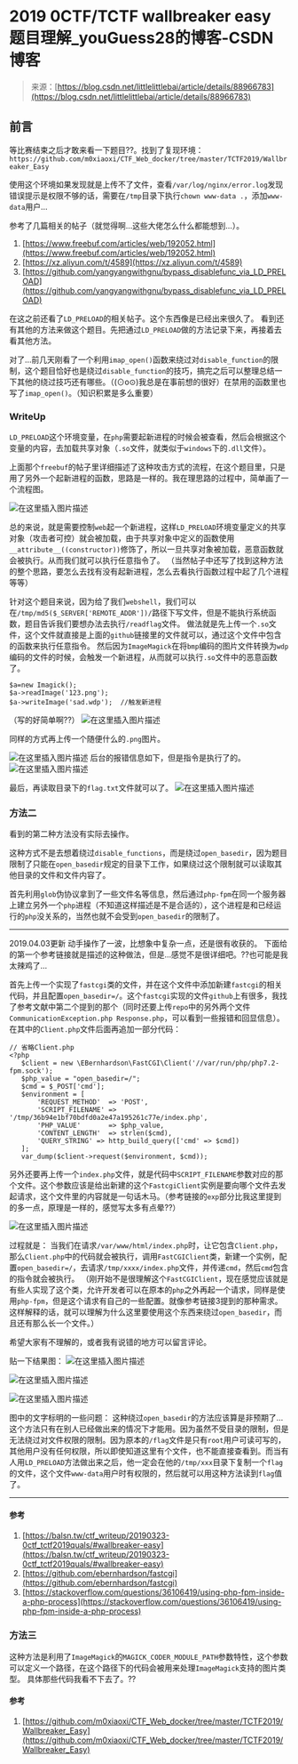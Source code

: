 <!--yml
category: 未分类
date: 2022-04-26 14:39:59
-->

# 2019 0CTF/TCTF wallbreaker easy 题目理解_youGuess28的博客-CSDN博客

> 来源：[https://blog.csdn.net/littlelittlebai/article/details/88966783](https://blog.csdn.net/littlelittlebai/article/details/88966783)

## 前言

等比赛结束之后才敢来看一下题目??。找到了复现环境：
`https://github.com/m0xiaoxi/CTF_Web_docker/tree/master/TCTF2019/Wallbreaker_Easy`

使用这个环境如果发现就是上传不了文件，查看`/var/log/nginx/error.log`发现错误提示是权限不够的话，需要在`/tmp`目录下执行`chown www-data .`，添加`www-data`用户…

参考了几篇相关的帖子（就觉得啊…这些大佬怎么什么都能想到…）。

1.  [https://www.freebuf.com/articles/web/192052.html](https://www.freebuf.com/articles/web/192052.html)
2.  [https://xz.aliyun.com/t/4589](https://xz.aliyun.com/t/4589)
3.  [https://github.com/yangyangwithgnu/bypass_disablefunc_via_LD_PRELOAD](https://github.com/yangyangwithgnu/bypass_disablefunc_via_LD_PRELOAD)

在这之前还看了`LD_PRELOAD`的相关帖子。这个东西像是已经出来很久了。
看到还有其他的方法来做这个题目。先把通过`LD_PRELOAD`做的方法记录下来，再接着去看其他方法。

对了…前几天刚看了一个利用`imap_open()`函数来绕过对`disable_function`的限制，这个题目恰好也是绕过`disable_function`的技巧，搞完之后可以整理总结一下其他的绕过技巧还有哪些。（(⊙o⊙)我总是在事前想的很好）在禁用的函数里也写了`imap_open()`。（知识积累是多么重要）

### WriteUp

`LD_PRELOAD`这个环境变量，在`php`需要起新进程的时候会被查看，然后会根据这个变量的内容，去加载共享对象（`.so`文件，就类似于`windows`下的`.dll`文件）。

上面那个`freebuf`的帖子里详细描述了这种攻击方式的流程，在这个题目里，只是用了另外一个起新进程的函数，思路是一样的。我在理思路的过程中，简单画了一个流程图。

![在这里插入图片描述](img/828026f7682a37a7669636ecb972ddd4.png)

总的来说，就是需要控制`web`起一个新进程，这样`LD_PRELOAD`环境变量定义的共享对象（攻击者可控）就会被加载，由于共享对象中定义的函数使用`__attribute__((constructor))`修饰了，所以一旦共享对象被加载，恶意函数就会被执行。从而我们就可以执行任意指令了。
（当然帖子中还写了找到这种方法的整个思路，要怎么去找有没有起新进程，怎么去看执行函数过程中起了几个进程等等）

针对这个题目来说，因为给了我们`webshell`，我们可以在`/tmp/md5($_SERVER['REMOTE_ADDR'])/`路径下写文件，但是不能执行系统函数，题目告诉我们要想办法去执行`/readflag`文件。
做法就是先上传一个`.so`文件，这个文件就直接是上面的`github`链接里的文件就可以，通过这个文件中包含的函数来执行任意指令。
然后因为`ImageMagick`在将`bmp`编码的图片文件转换为`wdp`编码的文件的时候，会触发一个新进程，从而就可以执行`.so`文件中的恶意函数了。

```
$a=new Imagick();
$a->readImage('123.png');
$a->writeImage('sad.wdp');  //触发新进程 
```

（写的好简单啊??）
![在这里插入图片描述](img/85c459d46a6ffafdba501fc62013e406.png)

同样的方式再上传一个随便什么的`.png`图片。

![在这里插入图片描述](img/e225178d33f2a1d0a4d1b266593048b0.png)
后台的报错信息如下，但是指令是执行了的。
![在这里插入图片描述](img/5217d17f0ac002c910af754d3f624a52.png)

最后，再读取目录下的`flag.txt`文件就可以了。
![在这里插入图片描述](img/a91848571b910b5b0c19b02adc45dda9.png)

### 方法二

看到的第二种方法没有实际去操作。

这种方式不是去想着绕过`disable_functions`，而是绕过`open_basedir`，因为题目限制了只能在`open_basedir`规定的目录下工作，如果绕过这个限制就可以读取其他目录的文件和文件内容了。

首先利用`glob`伪协议拿到了一些文件名等信息，然后通过`php-fpm`在同一个服务器上建立另外一个`php`进程（不知道这样描述是不是合适的），这个进程是和已经运行的`php`没关系的，当然也就不会受到`open_basedir`的限制了。

* * *

2019.04.03更新
动手操作了一波，比想象中复杂一点，还是很有收获的。
下面给的第一个参考链接就是描述的这种做法，但是…感觉不是很详细吧。??也可能是我太辣鸡了…

首先上传一个实现了`fastcgi`类的文件，并在这个文件中添加新建`fastcgi`的相关代码，并且配置`open_basedir=/`。这个`fastcgi`实现的文件`github`上有很多，我找了参考文献中第二个提到的那个（同时还要上传`repo`中的另外两个文件`CommunicationException.php Response.php`，可以看到一些报错和回显信息）。在其中的`Client.php`文件后面再追加一部分代码：

```
// 省略Client.php
<?php
   $client = new \EBernhardson\FastCGI\Client('//var/run/php/php7.2-fpm.sock');
   $php_value = "open_basedir=/";
   $cmd = $_POST['cmd'];
   $environment = [
       'REQUEST_METHOD'  => 'POST',
       'SCRIPT_FILENAME' => '/tmp/36b94e1bf70bdfd0a2e47a195261c77e/index.php',
       'PHP_VALUE'       => $php_value,
       'CONTENT_LENGTH'  => strlen($cmd),
       'QUERY_STRING' => http_build_query(['cmd' => $cmd])
   ];
   var_dump($client->request($environment, $cmd)); 
```

另外还要再上传一个`index.php`文件，就是代码中`SCRIPT_FILENAME`参数对应的那个文件。这个参数应该是给出新建的这个`FastcgiClient`实例是要向哪个文件去发起请求，这个文件里的内容就是一句话木马。（参考链接的`exp`部分比我这里提到的多一点，原理是一样的，感觉写太多有点晕??）

![在这里插入图片描述](img/b59fe1e20a5ee41d5c07ba6eb4212bf0.png)

过程就是：
当我们在请求`/var/www/html/index.php`时，让它包含`Client.php`，那么`Client.php`中的代码就会被执行，调用`FastCGIClient`类，新建一个实例，配置`open_basedir=/`，去请求`/tmp/xxxx/index.php`文件，并传递`cmd`，然后`cmd`包含的指令就会被执行。
（刚开始不是很理解这个`FastCGIClient`，现在感觉应该就是有些人实现了这个类，允许开发者可以在原本的`php`之外再起一个请求，同样是使用`php-fpm`，但是这个请求有自己的一些配置。就像参考链接3提到的那种需求。这样解释的话，就可以理解为什么这里要使用这个东西来绕过`open_basedir`，而且还有那么长一个文件。）

希望大家有不理解的，或者我有说错的地方可以留言评论。

贴一下结果图：
![在这里插入图片描述](img/0a5f03e6f034841ebb7e9df032bba045.png)

![在这里插入图片描述](img/7f85e238de8f66466cf125b0a96cf28e.png)

![在这里插入图片描述](img/7313f780f00e9af6c3a3529eb29d4853.png)

图中的文字标明的一些问题：
这种绕过`open_basedir`的方法应该算是非预期了…这个方法只有在别人已经做出来的情况下才能用。因为虽然不受目录的限制，但是无法绕过对文件权限的限制。因为原本的`/flag`文件是只有`root`用户可读可写的，其他用户没有任何权限，所以即使知道这里有个文件，也不能直接查看到。而当有人用`LD_PRELOAD`方法做出来之后，他一定会在他的`/tmp/xxx`目录下复制一个`flag`的文件，这个文件`www-data`用户时有权限的，然后就可以用这种方法读到`flag`值了。

* * *

#### 参考

1.  [https://balsn.tw/ctf_writeup/20190323-0ctf_tctf2019quals/#wallbreaker-easy](https://balsn.tw/ctf_writeup/20190323-0ctf_tctf2019quals/#wallbreaker-easy)
2.  [https://github.com/ebernhardson/fastcgi](https://github.com/ebernhardson/fastcgi)
3.  [https://stackoverflow.com/questions/36106419/using-php-fpm-inside-a-php-process](https://stackoverflow.com/questions/36106419/using-php-fpm-inside-a-php-process)

### 方法三

这种方法是利用了`ImageMagick`的`MAGICK_CODER_MODULE_PATH`参数特性，这个参数可以定义一个路径，在这个路径下的代码会被用来处理`ImageMagick`支持的图片类型。
具体那些代码我看不下去了。??

#### 参考

1.  [https://github.com/m0xiaoxi/CTF_Web_docker/tree/master/TCTF2019/Wallbreaker_Easy](https://github.com/m0xiaoxi/CTF_Web_docker/tree/master/TCTF2019/Wallbreaker_Easy)